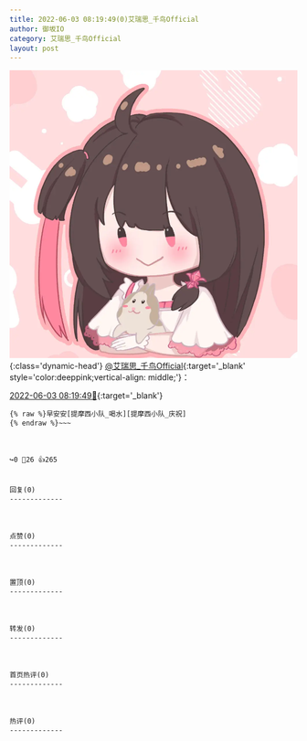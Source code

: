 ```yaml
---
title: 2022-06-03 08:19:49(0)艾瑞思_千鸟Official
author: 御坂IO
category: 艾瑞思_千鸟Official
layout: post
---
```


![img](/images/7e08840c56f251de28bdf766b647bd5fe9a5d50a.jpg){:class='dynamic-head'}
[@艾瑞思_千鸟Official](https://space.bilibili.com/1090010845/dynamic){:target='_blank' style='color:deeppink;vertical-align: middle;'}：

[2022-06-03 08:19:49🔗](https://t.bilibili.com/667339945340305410){:target='_blank'}

~~~
{% raw %}早安安[提摩西小队_喝水][提摩西小队_庆祝]
{% endraw %}~~~



↪️0 💬26 👍265


回复(0)
-------------



点赞(0)
-------------



置顶(0)
-------------



转发(0)
-------------



首页热评(0)
-------------



热评(0)
-------------



